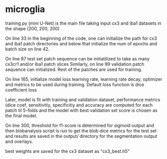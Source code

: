 # microglia

training.py (mini U-Net) is the main file taking input cx3 and iba1 datasets in the shape (200, 200, 200)

  On line 33 in the beginning of the code, one can initialize the path for cx3 and iba1 patch directories and below that initialize the num of epochs and     batch size on line 42.

  On line 87 test set patch sequence can be initiatilized to take as many cx3cr1 and/or iba1 patch slices
  Similarly, on line 99 validation patch sequence can initialized.
  Rest of the patches are used for training.

  On line 165, initialize model loss learning rate, learning rate decay, optimizer and metrics to be used during training. Default loss function is dice     coefficient loss
  
  Later, model is fit with training and validation dataset, performance metrics (dice coef, sensitivitiy, specificitiy and accuracy are computed for each patch til 5-folds and the model with best validation set score is chosen as the final model.
  
  On line 300, threshold for f1-score is determined for sigmoid output and then blobanalysis script is run to get the blob dice metrics for the test set and results are saved in the output/ directory for the segmentation output and overlays.
  
  best weights are saved for the cx3 dataset as "cx3_best.h5"
